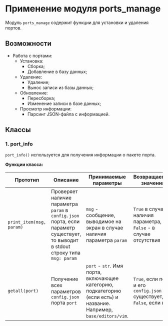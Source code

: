 # Применение модуля ports_manage

Модуль `ports_manage` содержит функции для установки и удаления портов.

## Возможности

* Работа с портами:
    * Установка:
        * Сборка;
        * Добавление в базу данных;
    * Удаление:
        * Удаление;
        * Вынос записи из базы данных;
    * Обновление:
        * Пересборка;
        * Изменение записи в базе данных;
    * Просмотр информации:
        * Парсинг JSON-файла с информацией.

## Классы

### 1. port_info

`port_info()` используется для получения информации о пакете порта.

**Функции класса:**

| Прототип | Описание | Принимаемые параметры | Возвращаемые значения |
|----------|----------|-----------------------|-----------------------|
| `print_item(msg, param)` | Проверяет наличие параметра `param` в `config.json` порта, если параметр существует, то выводит в stdout строку типа `msg: param` | `msg` - сообщение, выводимое на экран в случае наличия параметра `param` | `True` в случае наличия параметра, `False` - в случае отсутствия |
| `getall(port)` | Получение всех параметров `config.json` порта `port` | `port` - `str`. Имя порта, включающее категорию, подкатегорию (если есть) и название. Например, `base/editors/vim`. | `True`, если порт и его `config.json` существует, `False`, если нет |